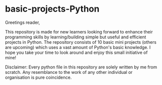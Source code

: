 # basic-projects-Python

Greetings reader,
	
This repository is made for new learners looking forward to enhance their programming skills by learning/building simple but useful and efficient projects in Python. The repository consists of 10 basic mini projects (others are upcoming) which uses a vast amount of Python's basic knowledge. I hope you take your time to look around and enjoy this small initiative of mine!

Disclaimer: Every python file in this repository are solely written by me from scratch. Any resemblance to the work of any other individual or organisation is pure coincidence.
